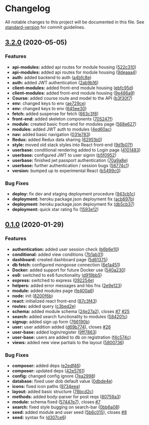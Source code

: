 # Changelog

All notable changes to this project will be documented in this file. See [standard-version](https://github.com/conventional-changelog/standard-version) for commit guidelines.

## [3.2.0](https://github.com/chef-danny-d/emsePortal/compare/v0.1.0...v3.2.0) (2020-05-05)


### Features

* **api-modules:** added api routes for module housing ([522c310](https://github.com/chef-danny-d/emsePortal/commit/522c310c60dacc3a605f45910d5253f460d3f0f5))
* **api-modules:** added api routes for module housing ([9deaaa4](https://github.com/chef-danny-d/emsePortal/commit/9deaaa41fb7eafb51ca7a18f7e861b3aa5fe5bdb))
* **auth:** added backend to auth ([a4bfc8e](https://github.com/chef-danny-d/emsePortal/commit/a4bfc8e8db1fa7ddcd68f85385b82543673f92bd))
* **auth:** added JWT authentication ([2ab9b16](https://github.com/chef-danny-d/emsePortal/commit/2ab9b16954709505a067754b0760a74f7f482002))
* **client-modules:** added front-end module housing ([ebfc95d](https://github.com/chef-danny-d/emsePortal/commit/ebfc95d9844572d66d7df488296d0d40c03389e5))
* **client-modules:** added front-end module housing ([9e486a9](https://github.com/chef-danny-d/emsePortal/commit/9e486a92f89eb011190072fa90c921bffb564f65))
* **Course:** added course route and model to the API ([b3f30f7](https://github.com/chef-danny-d/emsePortal/commit/b3f30f7502e0a9e8b7d05126dd365c9ec67acaa8))
* **env:** changed keys to env ([ae729ce](https://github.com/chef-danny-d/emsePortal/commit/ae729ce59bb8f785cf801e4a8068192a8cd36ec4))
* **env:** changed keys to env ([645ee30](https://github.com/chef-danny-d/emsePortal/commit/645ee300824cca19fc7165ec449ddf9e91421c09))
* **fetch:** added suspense for fetch ([663c3f8](https://github.com/chef-danny-d/emsePortal/commit/663c3f8ed0214499fe17bc4d76091f118455e23a))
* **front-end:** added skeleton components ([705247f](https://github.com/chef-danny-d/emsePortal/commit/705247ff5aa490fa50e0d22bcd864c8e87f72fb7))
* **module:** created basic front-end for modules page ([568e627](https://github.com/chef-danny-d/emsePortal/commit/568e6277f5f05f6fa244beb71055c687a65eacb0))
* **modules:** added JWT auth to modules ([4ed60ac](https://github.com/chef-danny-d/emsePortal/commit/4ed60ac11a0ed04114932ee4db34714b8f9944e5))
* **nav:** added basic navigation ([031e783](https://github.com/chef-danny-d/emsePortal/commit/031e783738f340c4e49093adf37dfa50cde19938))
* **Redux:** added Redux data sharing ([62951b0](https://github.com/chef-danny-d/emsePortal/commit/62951b0b98d846c5ec61ffe2c4f39a369bda424a))
* **style:** moved old stack styles into React front-end ([9d1b07f](https://github.com/chef-danny-d/emsePortal/commit/9d1b07f6f31c5517c47175c18c937ce1859e24fc))
* **userbase:** conditional rendering added to Login page ([4101483](https://github.com/chef-danny-d/emsePortal/commit/41014830242d28586f39feb4ce88c4dfd02962ed))
* **userbase:** configured JWT to user signin ([b5f0952](https://github.com/chef-danny-d/emsePortal/commit/b5f09524551ebfb347018bc134928647e12e04d2))
* **userbase:** finished jwt passport authentication ([70a9a8e](https://github.com/chef-danny-d/emsePortal/commit/70a9a8ebad4b13ebd7fa2f66c8ebedd82bb22194))
* **userbase:** further authentication / session bugs ([56774c1](https://github.com/chef-danny-d/emsePortal/commit/56774c169c791e3306f13078bd4a55e66435908d))
* **version:** bumped up to experimental React ([b5499c0](https://github.com/chef-danny-d/emsePortal/commit/b5499c04fc657a9c34155fc4305735c64f7935fb))


### Bug Fixes

* **deploy:** fix dev and staging deployment procedure  ([943cb1c](https://github.com/chef-danny-d/emsePortal/commit/943cb1cd28f810a3cf3c5f452e9ba6f8ed99aefd))
* **deployment:** heroku package.json deployment fix ([acb697b](https://github.com/chef-danny-d/emsePortal/commit/acb697b15d663a3370fd67bd8670cc48e30bb199))
* **deployment:** heroku package.json deployment fix ([db5cb37](https://github.com/chef-danny-d/emsePortal/commit/db5cb3746a928ead8709a2e5b26d7639528a634d))
* **deployment:** quick star rating fix ([1593e12](https://github.com/chef-danny-d/emsePortal/commit/1593e123ef48553ab286d4b88ad261ff39673cbb))

## [0.1.0](https://github.com/chef-danny-d/emsePortal/compare/v2.7.1...v0.1.0) (2020-01-29)


### Features

* **authentication:** added user session check ([b6b6e10](https://github.com/chef-danny-d/emsePortal/commit/b6b6e1081521513ef21d897eb4f24d2b94cf1d38))
* **conditional:** added view conditions ([7b1ab31](https://github.com/chef-danny-d/emsePortal/commit/7b1ab31b87123cd6a4a0ff05b3b7449631160932))
* **dashboard:** created dashboard page ([5d61375](https://github.com/chef-danny-d/emsePortal/commit/5d6137570768dd8bbcb7aec646814b106b675273))
* **db fetch:** configured mongoose connection ([6e1a451](https://github.com/chef-danny-d/emsePortal/commit/6e1a4512d36bbaf56391c15356a96aed55427952))
* **Docker:** added support for future Docker use ([540a230](https://github.com/chef-danny-d/emsePortal/commit/540a230d85ab2d851a23ffe28aaeaabbf846104f))
* **es6:** switched to es6 functionality ([d919bb5](https://github.com/chef-danny-d/emsePortal/commit/d919bb5be53138b8f8ed5dd97f1d9430b9aa2737))
* **express:** switched to express ([092254e](https://github.com/chef-danny-d/emsePortal/commit/092254efb2fcc1dfb8dac0ff68d060f77f0e29e2))
* **helpers:** added error messages and hbs fns ([2e9e123](https://github.com/chef-danny-d/emsePortal/commit/2e9e1230fde0f82397adddee17e21a6a0fdf5f21))
* **module:** added modules page ([fe400a6](https://github.com/chef-danny-d/emsePortal/commit/fe400a60193110b5bcebb233ab17926d11d98c58))
* **node:** init ([8200f6b](https://github.com/chef-danny-d/emsePortal/commit/8200f6be4765b2e1adbfc27e930b08485e60ef11))
* **react:** initialized react front-end ([87c3f43](https://github.com/chef-danny-d/emsePortal/commit/87c3f43df72d3a253a9f0ce905fd9225e24da6a0))
* **routes:** added query ([c3bed2e](https://github.com/chef-danny-d/emsePortal/commit/c3bed2ea712f4f376ffcc30306b9cc308d88847f))
* **schema:** added module schema ([24e27a2](https://github.com/chef-danny-d/emsePortal/commit/24e27a2493bf32067477a6351482566f1698e4ec)), closes [#7](https://github.com/chef-danny-d/emsePortal/issues/7) [#25](https://github.com/chef-danny-d/emsePortal/issues/25)
* **search:** added search functionality to modules ([584201c](https://github.com/chef-danny-d/emsePortal/commit/584201c95a853b9cf7013711056a359e7ce6e64c))
* **signup:** added sign up form ([766190b](https://github.com/chef-danny-d/emsePortal/commit/766190bd40cfb771ca8228d2a3ccb9900eba93d1))
* **user:** user addition added ([d69b774](https://github.com/chef-danny-d/emsePortal/commit/d69b77427957c22b947d949003c5990da84c22d9)), closes [#26](https://github.com/chef-danny-d/emsePortal/issues/26)
* **user-base:** added login/register ([9ff7863](https://github.com/chef-danny-d/emsePortal/commit/9ff786330817df88b0aa87ae4e327bd48d3a7962))
* **user-base:** users are added to db on registration ([f4c574c](https://github.com/chef-danny-d/emsePortal/commit/f4c574c9c73991e5b7980307f5f4ed0f0d086dcd))
* **views:** added new view partials to the layout ([5800736](https://github.com/chef-danny-d/emsePortal/commit/58007361a10a27c2e996a00a837d893ab9e5b54e))


### Bug Fixes

* **composer:** added deps ([e2edf46](https://github.com/chef-danny-d/emsePortal/commit/e2edf46d23be1c5b39b5ea4b409d2cb832421c8f))
* **composer:** updated deps ([42e5761](https://github.com/chef-danny-d/emsePortal/commit/42e5761dcdacab946bdf05dc9b1667dc11c027d1))
* **config:** changed config ignore ([7ea2998](https://github.com/chef-danny-d/emsePortal/commit/7ea29984cb736d3487fffb13d77d85db2a820514))
* **database:** fixed user dob default value ([0dbde4e](https://github.com/chef-danny-d/emsePortal/commit/0dbde4e780ae064cfcbfa02f7d55036bab066493))
* **icons:** fixed icon paths ([9734eea](https://github.com/chef-danny-d/emsePortal/commit/9734eeae9c6b966f316fab910634d2a6bd2a3685))
* **layout:** added basic structure ([78bcd2c](https://github.com/chef-danny-d/emsePortal/commit/78bcd2cfabfda184fc4a9c0c82f50046433eda29))
* **methods:** added body-parser for post reqs ([80759a3](https://github.com/chef-danny-d/emsePortal/commit/80759a38fba18d56ee74c4e8d97bd367e9f889e1))
* **module:**  schema fixed ([57447e7](https://github.com/chef-danny-d/emsePortal/commit/57447e75231640e7e393a2778bd54ba8bb476441)), closes [#7](https://github.com/chef-danny-d/emsePortal/issues/7)
* **search:** fixed style bugging on search-bar ([0bb6a08](https://github.com/chef-danny-d/emsePortal/commit/0bb6a083ced97c30e18e42a63c660ea121cf3ae9))
* **seed:** added module and user seed ([5b6c015](https://github.com/chef-danny-d/emsePortal/commit/5b6c015bfb028f37f8a3b12c7ad730245d246fe1)), closes [#8](https://github.com/chef-danny-d/emsePortal/issues/8)
* **seed:** syntax fix ([d307ce6](https://github.com/chef-danny-d/emsePortal/commit/d307ce63ec044b512e540e31513d71e8fa7eec40))
